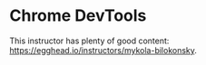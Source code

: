 # Chrome DevTools

This instructor has plenty of good content:
https://egghead.io/instructors/mykola-bilokonsky.
